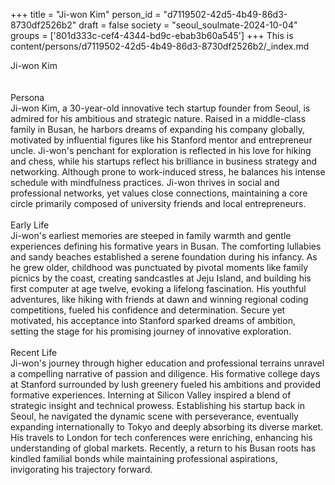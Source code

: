 +++
title = "Ji-won Kim"
person_id = "d7119502-42d5-4b49-86d3-8730df2526b2"
draft = false
society = "seoul_soulmate-2024-10-04"
groups = ['801d333c-cef4-4344-bd9c-ebab3b60a545']
+++
This is content/persons/d7119502-42d5-4b49-86d3-8730df2526b2/_index.md

<script>
(function() {
    const personId = "d7119502-42d5-4b49-86d3-8730df2526b2";
    const societyId = "seoul_soulmate-2024-10-04";

    // Set the selected person and society in localStorage
    localStorage.setItem('selectedPerson', personId);
    localStorage.setItem('selectedSociety', societyId);

    // Automatically set the dropdowns based on this person's data
    const societySelect = document.getElementById('society-select');
    const personSelect = document.getElementById('person-select');

    if (societySelect) {
    societySelect.value = societyId;
    }
    if (personSelect) {
    personSelect.value = personId;
    }
})();
</script><div class="h1_1_right">Ji-won Kim</div><br>
<br>
<div class="h2">Persona</div><div class="plain">Ji-won Kim, a 30-year-old innovative tech startup founder from Seoul, is admired for his ambitious and strategic nature. Raised in a middle-class family in Busan, he harbors dreams of expanding his company globally, motivated by influential figures like his Stanford mentor and entrepreneur uncle. Ji-won's penchant for exploration is reflected in his love for hiking and chess, while his startups reflect his brilliance in business strategy and networking. Although prone to work-induced stress, he balances his intense schedule with mindfulness practices. Ji-won thrives in social and professional networks, yet values close connections, maintaining a core circle primarily composed of university friends and local entrepreneurs.</div><br>
<div class="h2">Early Life</div><div class="plain">Ji-won's earliest memories are steeped in family warmth and gentle experiences defining his formative years in Busan. The comforting lullabies and sandy beaches established a serene foundation during his infancy. As he grew older, childhood was punctuated by pivotal moments like family picnics by the coast, creating sandcastles at Jeju Island, and building his first computer at age twelve, evoking a lifelong fascination. His youthful adventures, like hiking with friends at dawn and winning regional coding competitions, fueled his confidence and determination. Secure yet motivated, his acceptance into Stanford sparked dreams of ambition, setting the stage for his promising journey of innovative exploration.</div><br>
<div class="h2">Recent Life</div><div class="plain">Ji-won's journey through higher education and professional terrains unravel a compelling narrative of passion and diligence. His formative college days at Stanford surrounded by lush greenery fueled his ambitions and provided formative experiences. Interning at Silicon Valley inspired a blend of strategic insight and technical prowess. Establishing his startup back in Seoul, he navigated the dynamic scene with perseverance, eventually expanding internationally to Tokyo and deeply absorbing its diverse market. His travels to London for tech conferences were enriching, enhancing his understanding of global markets. Recently, a return to his Busan roots has kindled familial bonds while maintaining professional aspirations, invigorating his trajectory forward. </div><br>
